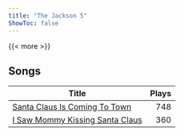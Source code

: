 ```yaml
---
title: "The Jackson 5"
ShowToc: false
---
```


{{< more >}}

## Songs
Title | Plays 
----- | -----: 
[Santa Claus Is Coming To Town](/songs/santa-claus-is-coming-to-town) | 748
[I Saw Mommy Kissing Santa Claus](/songs/i-saw-mommy-kissing-santa-claus) | 360

